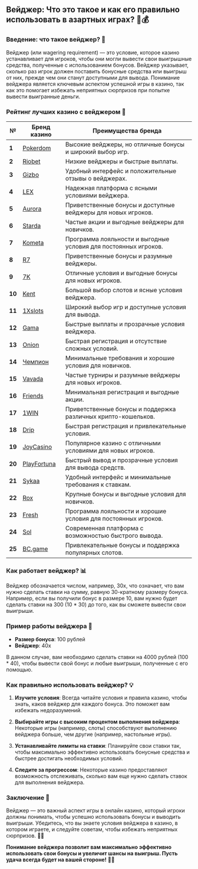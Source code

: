 ## Вейджер: Что это такое и как его правильно использовать в азартных играх? 🎲💰

### Введение: что такое вейджер? 🎯

Вейджер (или wagering requirement) — это условие, которое казино устанавливает для игроков, чтобы они могли вывести свои выигрышные средства, полученные с использованием бонусов. Вейджер указывает, сколько раз игрок должен поставить бонусные средства или выигрыш от них, прежде чем они станут доступными для вывода. Понимание вейджера является ключевым аспектом успешной игры в казино, так как это помогает избежать неприятных сюрпризов при попытке вывести выигранные деньги.

### Рейтинг лучших казино с вейджером 🏅

| №  | Бренд казино  | Преимущества бренда                                            |
|----|---------------|---------------------------------------------------------------|
| **1**  | [Pokerdom](https://brandplay.link/4k77v2yx) | Высокие вейджеры, но отличные бонусы и широкий выбор игр.   |
| **2**  | [Riobet](https://brandplay.link/7xBLTPyj) | Низкие вейджеры и быстрые выплаты.                           |
| **3**  | [Gizbo](https://brandplay.link/bprXw4YV) | Удобный интерфейс и положительные отзывы о вейджерах.       |
| **4**  | [LEX](https://brandplay.link/zW4hdDFV) | Надежная платформа с ясными условиями вейджера.              |
| **5**  | [Aurora](https://10trafic-stat2.com/click/668546556bcc6313411604bd/6766/13032/subaccount) | Приветственные бонусы и доступные вейджеры для новых игроков. |
| **6**  | [Starda](https://brandplay.link/fB7xwRFL) | Частые акции и выгодные вейджеры для новичков.               |
| **7**  | [Kometa](https://brandplay.link/8ZymQJV8) | Программа лояльности и выгодные условия для постоянных игроков. |
| **8**  | [R7](https://brandplay.link/bMd3Yjsw) | Приветственные бонусы и разумные вейджеры.                   |
| **9**  | [7K](https://brandplay.link/BvQyFShp) | Отличные условия и выгодные бонусы для новых игроков.        |
| **10** | [Kent](https://brandplay.link/Fv2WP3js) | Большой выбор слотов и ясные условия вейджера.               |
| **11** | [1Xslots](https://brandplay.link/hSB1khtr) | Широкий выбор игр и доступные условия для вывода.            |
| **12** | [Gama](https://brandplay.link/j6NMKsDz) | Быстрые выплаты и прозрачные условия вейджера.               |
| **13** | [Onion](https://brandplay.link/zBGRVpQ9) | Быстрая регистрация и отсутствие сложных условий.            |
| **14** | [Чемпион](https://temon-gter.cfd/go/lRq?p80412p304504pcc44t17455) | Минимальные требования и хорошие условия для новичков.       |
| **15** | [Vavada](https://vavadapartner.pro/?promo=ea5c9275-6854-4505-94fc-95ab18221945-linkb2) | Частые турниры и разумные вейджеры для новых игроков.        |
| **16** | [Friends](https://gofriends.vc/linkb2) | Минимальная регистрация и выгодные акции.                    |
| **17** | [1WIN](https://brandplay.link/smXVpBbG) | Приветственные бонусы и поддержка различных крипто-кошельков. |
| **18** | [Drip](https://drp-ircp01.com/c07e6a3db) | Быстрая регистрация и привлекательные условия.               |
| **19** | [JoyCasino](https://rpc30.call2me.pro/?/ru/registration?apkpop=0&partner=p24970p3291217pc98f) | Популярное казино с отличными условиями для новых игроков.    |
| **20** | [PlayFortuna](https://fortunapromo.net/alt/playfortuna/registration?0dc4a9362a71feb7e3f165fb8e766f70) | Быстрый вывод и прозрачные условия для вывода средств.       |
| **21** | [Sykaa](https://s-two-way.com/?source=linkb2&pid=30697) | Удобный интерфейс и минимальные требования к ставкам.         |
| **22** | [Rox](https://rox-pvwfpjgcxe.com/cb1ee18a5) | Крупные бонусы и выгодные условия для новичков.              |
| **23** | [Fresh](https://fresh-eumwkxwao.com/c3f7b485d) | Программа лояльности и хорошие условия для постоянных игроков. |
| **24** | [Sol](https://sol-mmtdzfbaco.com/cb2415bca) | Современная платформа с возможностью быстрого вывода.       |
| **25** | [BC.game](https://partnerbcgame.com/dcc53d441) | Привлекательные бонусы и поддержка популярных слотов.        |

### Как работает вейджер? 📊

Вейджер обозначается числом, например, 30x, что означает, что вам нужно сделать ставки на сумму, равную 30-кратному размеру бонуса. Например, если вы получили бонус в размере 10, вам нужно будет сделать ставки на 300 (10 * 30) до того, как вы сможете вывести свои выигрыши.

### Пример работы вейджера 📝

- **Размер бонуса**: 100 рублей
- **Вейджер**: 40x

В данном случае, вам необходимо сделать ставки на 4000 рублей (100 * 40), чтобы вывести свой бонус и любые выигрыши, полученные с его помощью.

### Как правильно использовать вейджер? 💡

1. **Изучите условия**: Всегда читайте условия и правила казино, чтобы знать, каков вейджер для каждого бонуса. Это поможет вам избежать недоразумений.

2. **Выбирайте игры с высоким процентом выполнения вейджера**: Некоторые игры (например, слоты) способствуют выполнению вейджера больше, чем другие (например, настольные игры).

3. **Устанавливайте лимиты на ставки**: Планируйте свои ставки так, чтобы максимально эффективно использовать бонусные средства и быстрее достигать необходимых условий.

4. **Следите за прогрессом**: Некоторые казино предоставляют возможность отслеживать, сколько вам еще нужно сделать ставок для выполнения вейджера.

### Заключение 📝

Вейджер — это важный аспект игры в онлайн казино, который игроки должны понимать, чтобы успешно использовать бонусы и выводить выигрыши. Убедитесь, что вы знаете условия вейджера в казино, в котором играете, и следуйте советам, чтобы избежать неприятных сюрпризов. 🎰💵

**Понимание вейджера позволит вам максимально эффективно использовать свои бонусы и увеличит шансы на выигрыш. Пусть удача всегда будет на вашей стороне!** 🌟✨
